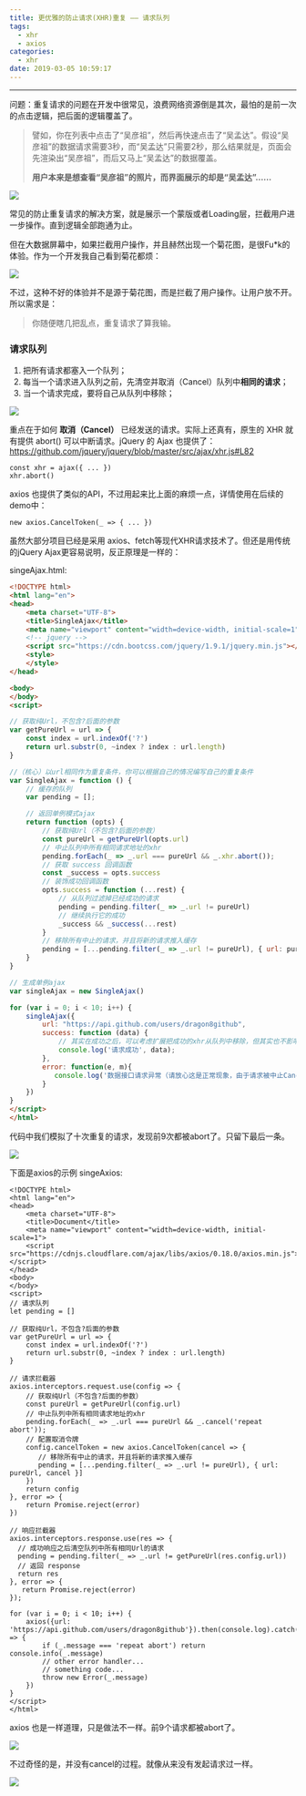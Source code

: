 ```yaml
---
title: 更优雅的防止请求(XHR)重复 —— 请求队列
tags:
  - xhr
  - axios
categories:
  - xhr
date: 2019-03-05 10:59:17
---
```


<hr>
问题：重复请求的问题在开发中很常见，浪费网络资源倒是其次，最怕的是前一次的点击逻辑，把后面的逻辑覆盖了。

> 譬如，你在列表中点击了“吴彦祖”，然后再快速点击了“吴孟达”。假设“吴彦祖”的数据请求需要3秒，而“吴孟达”只需要2秒，那么结果就是，页面会先渲染出“吴彦祖”，而后又马上“吴孟达”的数据覆盖。
>
> **用户本来是想查看“吴彦祖”的照片，而界面展示的却是“吴孟达”……**

![](http://wx2.sinaimg.cn/large/006ar8zggy1g0rnnuad9uj30dl06xgmp.jpg)

常见的防止重复请求的解决方案，就是展示一个蒙版或者Loading层，拦截用户进一步操作。直到逻辑全部跑通为止。

但在大数据屏幕中，如果拦截用户操作，并且赫然出现一个菊花图，是很Fu*k的体验。作为一个开发我自己看到菊花都烦：

![](http://wx4.sinaimg.cn/large/006ar8zggy1g0isbtuj2kg300w00wq2p.gif)

不过，这种不好的体验并不是源于菊花图，而是拦截了用户操作。让用户放不开。所以需求是：

> 你随便瞎几把乱点，重复请求了算我输。

### 请求队列

1. 把所有请求都塞入一个队列；
2. 每当一个请求进入队列之前，先清空并取消（Cancel）队列中**相同的请求**；
3. 当一个请求完成，要将自己从队列中移除；


![](http://wx4.sinaimg.cn/large/006ar8zggy1g0ro3c0myvj30dw09udgm.jpg)

重点在于如何 **取消（Cancel）** 已经发送的请求。实际上还真有，原生的 XHR 就有提供 abort() 可以中断请求。jQuery 的 Ajax 也提供了：https://github.com/jquery/jquery/blob/master/src/ajax/xhr.js#L82

```
const xhr = ajax({ ... })
xhr.abort()
```

axios 也提供了类似的API，不过用起来比上面的麻烦一点，详情使用在后续的demo中：
```
new axios.CancelToken(_ => { ... })
```

虽然大部分项目已经是采用 axios、fetch等现代XHR请求技术了。但还是用传统的jQuery Ajax更容易说明，反正原理是一样的：

singeAjax.html:

```html
<!DOCTYPE html>
<html lang="en">
<head>
    <meta charset="UTF-8">
    <title>SingleAjax</title>
    <meta name="viewport" content="width=device-width, initial-scale=1">
    <!-- jquery -->
    <script src="https://cdn.bootcss.com/jquery/1.9.1/jquery.min.js"></script>
    <style>
    </style>
</head>

<body>
</body>
<script>

// 获取纯Url，不包含?后面的参数
var getPureUrl = url => {
	const index = url.indexOf('?')
	return url.substr(0, ~index ? index : url.length)
}

//（核心）以url相同作为重复条件，你可以根据自己的情况编写自己的重复条件
var SingleAjax = function () {
    // 缓存的队列
    var pending = [];

    // 返回单例模式ajax
    return function (opts) {
    	// 获取纯Url（不包含?后面的参数）
    	const pureUrl = getPureUrl(opts.url)
        // 中止队列中所有相同请求地址的xhr
        pending.forEach(_ => _.url === pureUrl && _.xhr.abort());
        // 获取 success 回调函数
        const _success = opts.success
        // 装饰成功回调函数
        opts.success = function (...rest) {
        	// 从队列过滤掉已经成功的请求
        	pending = pending.filter(_ => _.url != pureUrl)
        	// 继续执行它的成功
        	_success && _success(...rest)
        }
        // 移除所有中止的请求，并且将新的请求推入缓存
        pending = [...pending.filter(_ => _.url != pureUrl), { url: pureUrl, xhr: $.ajax(opts) }]
    }
}

// 生成单例ajax
var singleAjax = new SingleAjax()

for (var i = 0; i < 10; i++) {
    singleAjax({
        url: "https://api.github.com/users/dragon8github",
        success: function (data) {
            // 其实在成功之后，可以考虑扩展把成功的xhr从队列中移除，但其实也不影响。已经成功的xhr就算再次被执行abort也不会怎么样，更不会从200变成cannel状态，更不会触发error。
            console.log('请求成功', data);
        },
        error: function(e, m){
           console.log('数据接口请求异常（请放心这是正常现象，由于请求被中止Cancel，所以会回调error。只需要判断一下m === "abort" 即可，你还可以在 abort() 时在 _.xhr 中加入任意属性来判断深入判断）', e, m, m === "abort");
        }
    })
}
</script>
</html>
```

代码中我们模拟了十次重复的请求，发现前9次都被abort了。只留下最后一条。

![](http://wx3.sinaimg.cn/large/006ar8zggy1g0rqu574qbj314m0htmz1.jpg)


下面是axios的示例 singeAxios:
```
<!DOCTYPE html>
<html lang="en">
<head>
    <meta charset="UTF-8">
    <title>Document</title>
    <meta name="viewport" content="width=device-width, initial-scale=1">
    <script src="https://cdnjs.cloudflare.com/ajax/libs/axios/0.18.0/axios.min.js"></script>
</head>
<body>
</body>
<script>
// 请求队列
let pending = []

// 获取纯Url，不包含?后面的参数
var getPureUrl = url => {
	const index = url.indexOf('?')
	return url.substr(0, ~index ? index : url.length)
}

// 请求拦截器
axios.interceptors.request.use(config => {
    // 获取纯Url（不包含?后面的参数）
    const pureUrl = getPureUrl(config.url)
    // 中止队列中所有相同请求地址的xhr
    pending.forEach(_ => _.url === pureUrl && _.cancel('repeat abort'));
    // 配置取消令牌
    config.cancelToken = new axios.CancelToken(cancel => {
       // 移除所有中止的请求，并且将新的请求推入缓存
       pending = [...pending.filter(_ => _.url != pureUrl), { url: pureUrl, cancel }]
    })
    return config
}, error => {
    return Promise.reject(error)
})

// 响应拦截器
axios.interceptors.response.use(res => {
  // 成功响应之后清空队列中所有相同Url的请求
  pending = pending.filter(_ => _.url != getPureUrl(res.config.url))
  // 返回 response
  return res
}, error => {
   return Promise.reject(error)
});

for (var i = 0; i < 10; i++) {
    axios({url: 'https://api.github.com/users/dragon8github'}).then(console.log).catch(_ => {
        if (_.message === 'repeat abort') return console.info(_.message)
        // other error handler...
        // something code...
        throw new Error(_.message)
    })
}
</script>
</html>
```

axios 也是一样道理，只是做法不一样。前9个请求都被abort了。

![](http://wx4.sinaimg.cn/large/006ar8zggy1g0rr60x3knj30y30huwfa.jpg)

不过奇怪的是，并没有cancel的过程。就像从来没有发起请求过一样。

![](http://wx4.sinaimg.cn/large/006ar8zggy1g0rr5yplkjj30y30hudgw.jpg)
